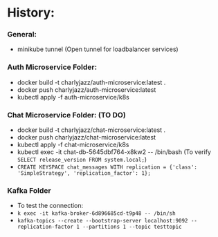 # History:

### General:

- minikube tunnel (Open tunnel for loadbalancer services)

### Auth Microservice Folder:

- docker build -t charlyjazz/auth-microservice:latest .
- docker push charlyjazz/auth-microservice:latest
- kubectl apply -f auth-microservice/k8s

### Chat Microservice Folder: (TO DO)

- docker build -t charlyjazz/chat-microservice:latest .
- docker push charlyjazz/chat-microservice:latest
- kubectl apply -f chat-microservice/k8s
- kubectl exec -it chat-db-5645dbf764-x8kw2 -- /bin/bash (To verify `SELECT release_version FROM system.local;`)
- `CREATE KEYSPACE chat_messages WITH replication = {'class': 'SimpleStrategy', 'replication_factor': 1};`

### Kafka Folder

- To test the connection:
- `k exec -it kafka-broker-6d896685cd-t9p48 -- /bin/sh`
- `kafka-topics --create --bootstrap-server localhost:9092 --replication-factor 1 --partitions 1 --topic testtopic`
